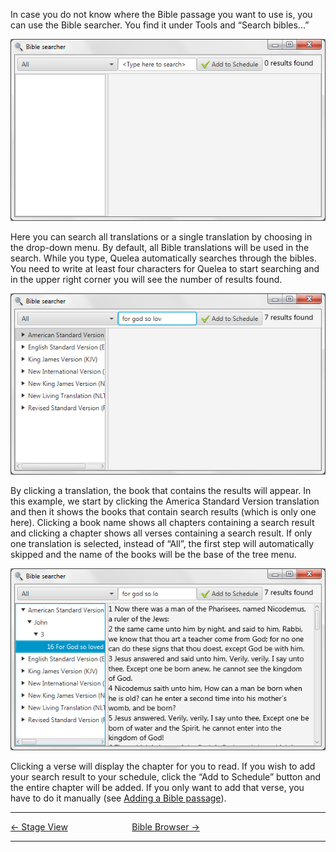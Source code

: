 In case you do not know where the Bible passage you want to use is, you
can use the Bible searcher. You find it under Tools and “Search
bibles...”

![<File:Quelea> manual-e-067.png](Quelea_manual-e-067.png
"File:Quelea manual-e-067.png")

Here you can search all translations or a single translation by choosing
in the drop-down menu. By default, all Bible translations will be used
in the search. While you type, Quelea automatically searches through the
bibles. You need to write at least four characters for Quelea to start
searching and in the upper right corner you will see the number of
results found.

![<File:Quelea> manual-e-068.png](Quelea_manual-e-068.png
"File:Quelea manual-e-068.png")

By clicking a translation, the book that contains the results will
appear. In this example, we start by clicking the America Standard
Version translation and then it shows the books that contain search
results (which is only one here). Clicking a book name shows all
chapters containing a search result and clicking a chapter shows all
verses containing a search result. If only one translation is selected,
instead of “All”, the first step will automatically skipped and the name
of the books will be the base of the tree menu.

![<File:Quelea> manual-e-069.png](Quelea_manual-e-069.png
"File:Quelea manual-e-069.png")

Clicking a verse will display the chapter for you to read. If you wish
to add your search result to your schedule, click the “Add to Schedule”
button and the entire chapter will be added. If you only want to add
that verse, you have to do it manually (see [Adding a Bible
passage](Adding_items_to_Order_of_Service.md#adding-a-bible-passage "Adding items to Order of Service")).

-----



[← Stage View](Stage_View.md "Stage View") &nbsp;&nbsp;&nbsp;&nbsp;&nbsp;&nbsp;&nbsp;&nbsp;&nbsp;&nbsp;&nbsp;&nbsp;&nbsp;&nbsp;&nbsp;&nbsp;&nbsp;&nbsp;&nbsp;&nbsp;&nbsp;&nbsp;&nbsp;&nbsp; [Bible
Browser →](Bible_Browser.md "Bible Browser")

---
